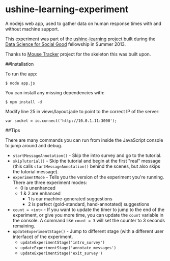ushine-learning-experiment
==========================

A nodejs web app, used to gather data on human response times with and without machine support.

This experiment was part of the [ushine-learning](https://github.com/dssg/ushine-learning) project built during the [Data Science for Social Good](http://www.dssg.io) fellowship in Summer 2013.

Thanks to [Mouse Tracker](link) project for the skeleton this was built upon.

##Installation

To run the app:

    $ node app.js

You can install any missing dependencies with:

    $ npm install -d

Modify line 25 in views/layout.jade to point to the correct IP of the server:

    var socket = io.connect('http://10.0.1.11:3000');

##Tips

There are many commands you can run from inside the JavaScript console to jump around and debug.

- `startMessageAnnotation()` - Skip the intro survey and go to the tutorial.
- `skipTutorial()` - Skip the tutorial and begin at the first "real" message (this calls `startMessageAnnotation()` behind the scenes, but also skips the tutorial message).
- `experimentMode` - Tells you the version of the experiment you're running. There are three experiment modes:
    - 0 is unenhanced
    - 1 & 2 are enhanced
        - 1 is our machine-generated suggestions
        - 2 is perfect (gold-standard, hand-annotated) suggestions
- `count = <int>` - If you want to update the timer to jump to the end of the experiment, or give you more time, you can update the `count` variable in the console. A command like `count = 3` will set the counter to 3 seconds remaining.
- `updateExperimentStage()` - Jump to different stage (with a different user interface) of the experiment.
    - `updateExperimentStage('intro_survey')`
    - `updateExperimentStage('annotate_messages')`
    - `updateExperimentStage('exit_survey')`
